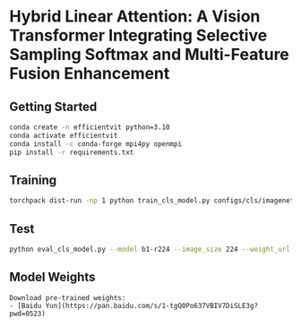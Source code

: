 # Hybrid Linear Attention: A Vision Transformer Integrating Selective Sampling Softmax and Multi-Feature Fusion Enhancement

## Getting Started
```bash
conda create -n efficientvit python=3.10
conda activate efficientvit
conda install -c conda-forge mpi4py openmpi
pip install -r requirements.txt
```
## Training
```bash
torchpack dist-run -np 1 python train_cls_model.py configs/cls/imagenet/b1.yaml  --path .exp/cls/imagenet/m1_r224
```
## Test
```bash
python eval_cls_model.py --model b1-r224 --image_size 224 --weight_url xxx.pt
```
## Model Weights
```
Download pre-trained weights:
- [Baidu Yun](https://pan.baidu.com/s/1-tgQ0Po637VBIV7DiSLE3g?pwd=0523)
```
